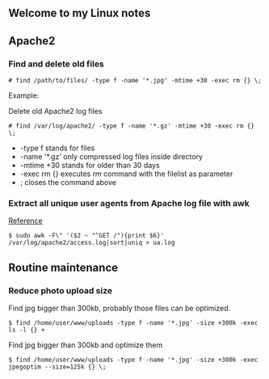 ## Welcome to my Linux notes

## Apache2

### Find and delete old files

    # find /path/to/files/ -type f -name '*.jpg' -mtime +30 -exec rm {} \;

Example:

Delete old Apache2 log files

    # find /var/log/apache2/ -type f -name '*.gz' -mtime +30 -exec rm {} \;

* -type f stands for files
* -name '*.gz' only compressed log files inside directory
* -mtime +30 stands for older than 30 days
* -exec rm {} executes *rm* command with the filelist as parameter
* \; closes the command above

### Extract all unique user agents from Apache log file with awk

[Reference](https://snippets.aktagon.com/snippets/807-how-to-extract-all-unique-user-agents-from-an-apache-log-with-awk)

    $ sudo awk -F\" '($2 ~ "^GET /"){print $6}' /var/log/apache2/access.log|sort|uniq > ua.log


## Routine maintenance

### Reduce photo upload size

Find jpg bigger than 300kb, probably those files can be optimized.

    $ find /home/user/www/uploads -type f -name '*.jpg' -size +300k -exec ls -l {} +
    
Find jpg bigger than 300kb and optimize them

    $ find /home/user/www/uploads -type f -name '*.jpg' -size +300k -exec jpegoptim --size=125k {} \;
